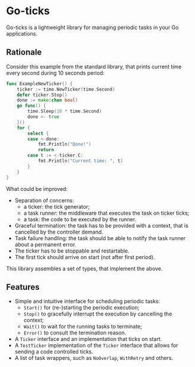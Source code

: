 # Go-ticks

Go-ticks is a lightweight library for managing periodic tasks in your Go applications.

## Rationale

Consider this example from the standard library, that prints current time every second during 10 seconds period:

```go
func ExampleNewTicker() {
	ticker := time.NewTicker(time.Second)
	defer ticker.Stop()
	done := make(chan bool)
	go func() {
		time.Sleep(10 * time.Second)
		done <- true
	}()
	for {
		select {
		case <-done:
			fmt.Println("Done!")
			return
		case t := <-ticker.C:
			fmt.Println("Current time: ", t)
		}
	}
}
```

What could be improved:

- Separation of concerns:
  - a ticker: the tick generator;
  - a task runner: the middleware that executes the task on ticker ticks;
  - a task: the code to be executed by the runner.
- Graceful termination: the task has to be provided with a context, that is cancelled by the controller demand.
- Task failure handling: the task should be able to notify the task runner about a permanent error.
- The ticker has to be stoppable and restartable.
- The first tick should arrive on start (not after first period).

This library assembles a set of types, that implement the above.

## Features

- Simple and intuitive interface for scheduling periodic tasks:
  - `Start()` for (re-)starting the periodic execution;
  - `Stop()` to gracefully interrupt the execution by cancelling the context;
  - `Wait()` to wait for the running tasks to terminate;
  - `Error()` to consult the termination reason.
- A `Ticker` interface and an implementation that ticks on start.
- A `TestTicker` implementation of the `Ticker` interface that allows for sending a code controlled ticks.
- A list of task wrappers, such as `NoOverlap`, `WithRetry` and others.
